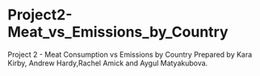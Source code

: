 # Project2-Meat_vs_Emissions_by_Country
Project 2 - Meat Consumption vs Emissions by Country
Prepared by Kara Kirby, Andrew Hardy,Rachel Amick and Aygul Matyakubova.
